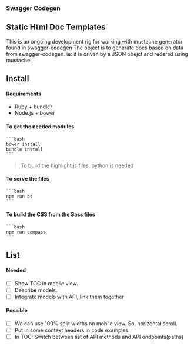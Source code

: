 ### Swagger Codegen
## Static Html Doc Templates

This is an ongoing development rig for working with mustache generator found in swagger-codegen
The object is to generate docs based on data from swagger-codegen. 
ie: it is driven by a JSON obejct and redered using mustache

## Install

#### Requirements

- Ruby + bundler 
- Node.js + bower

#### To get the needed modules

    ```bash
    bower install
    bundle install
    ```

>   To build the highlight.js files, python is needed

#### To serve the files

    ```bash
    npm run bs
    ```

#### To build the CSS from the Sass files

    ```bash
    npm run compass
    ```

## List

#### Needed

- [ ] Show TOC in mobile view.
- [ ] Describe models.
- [ ] Integrate models with API, link them together

#### Possible

- [ ] We can use 100% split widths on mobile view. So, horizontal scroll.
- [ ] Put in some context headers in code examples.
- [ ] In TOC: Switch between list of API methods and API endpoints(paths) 
